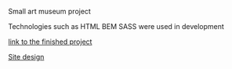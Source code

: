 Small art museum project

Technologies such as HTML BEM SASS were used in development

[link to the finished project](https://ilia991.github.io/miami-landing/)

[Site design](https://www.figma.com/file/DtkQmQ797hk0nI4KfMi2Uq/BOSE-New-Version?type=design&node-id=6703-88&mode=design&t=fZZ5oVmFCORRL18s-0)
